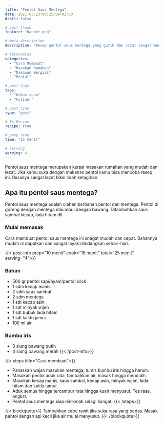 ```yaml
---
title: "Pentol Saus Mentega"
date: 2021-05-23T06:25:09+02:00
draft: false

# post thumb
feature: "banner.png"

# meta description
description: "Resep pentol saus mentega yang gurih dan lezat sangat menggugah selera. Pelajari selengkapnya membuat masakan sederhana ini disini."

# taxonomies
categories:
  - "Cara Membuat"
  - "Masakan Rumahan"
  - "Makanan Bergizi"
  - "Pentol"

# post tags
tags:
  - "bebas-susu"
  - "kuliner"

# post type
type: "post"

# Is Recipe
recipe: true

# prep time
time: "25 menit"

# serving
serving: 4
---
```

Pentol saus mentega merupakan kerasi masakan rumahan yang mudah dan lezat. Jika kamu suka dengan makanan pentol kamu bisa mencoba resep ini. Rasanya sangat lezat bikin lidah ketagihan.

## Apa itu pentol saus mentega?

Pentol saus mentega adalah olahan berbahan pentol dan mentega. Pentol di goreng dengan mentega dibumbui dengan bawang. Ditambahkan saus sambal kecap, lada hitam dll.

### Mulai memasak

Cara membuat pentol saus mentega ini snagat mudah dan cepat. Bahannya mudah di dapatkan dan sangat layak dihidangkan sehari-hari.

{{< post-info prep="10 menit" cook="15 menit" total="25 menit" serving="4">}}

### Bahan

-   500 gr pentol sapi/ayam/pentol cilok
-   1 sdm kecap manis
-   2 sdm saus sambal
-   2 sdm mentega
-   1 sdt kecap asin
-   1 sdt minyak wijen
-   1 sdt bubuk lada hitam
-   1 sdt kaldu jamur
-   100 ml air

### Bumbu iris

-   3 siung bawang putih
-   4 siung bawang merah
{{< /post-info>}}

{{< steps title="Cara membuat">}}
-   Panaskan wajan masukan mentega, tumis bumbu iris hingga harum.
-   Masukan pentol aduk rata, tambahkan air, masak hingga mendidih.
-   Masukan kecap manis, saus sambal, kecap asin, minyak wijen, lada hitam dan kaldu jamur.
-   Aduk semua hingga tercampur rata hingga kuah menyusut. Tes rasa, angkat.
-   Pentol saus mentega siap dinikmati selagi hangat.
{{< /steps>}}

{{< blockquote>}}
Tambahkan cabe rawit jika suka rasa yang pedas. Masak pentol dengan api kecil jika air mulai menyusut.
{{< /blockquote>}}
